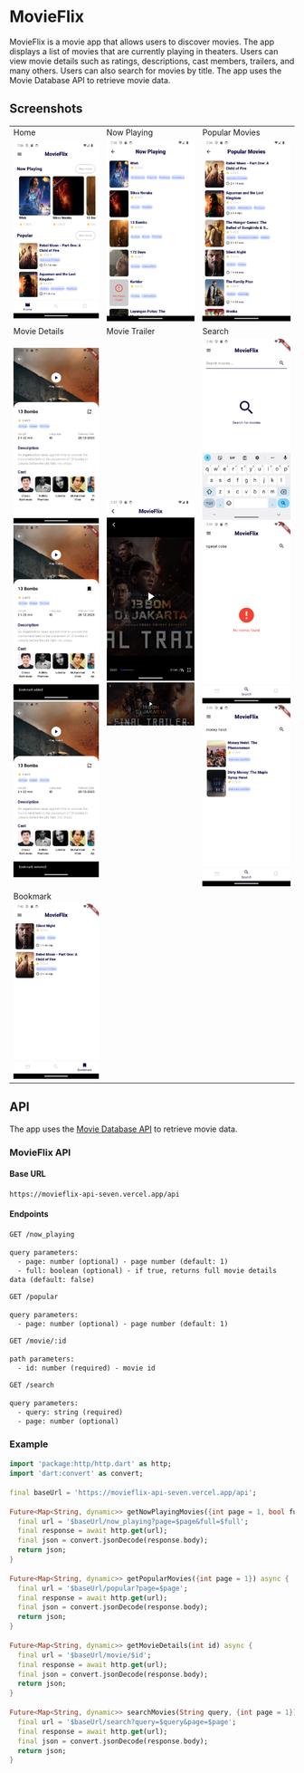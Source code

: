 # MovieFlix

MovieFlix is a movie app that allows users to discover movies. The app displays a list of movies that are currently playing in theaters. Users can view movie details such as ratings, descriptions, cast members, trailers, and many others. Users can also search for movies by title. The app uses the Movie Database API to retrieve movie data.

## Screenshots

<table>
  <tr>
    <td>Home</td>
     <td>Now Playing</td>
     <td>Popular Movies</td>
  </tr>
  <tr>
    <td><img src="./assets/screenshots/1.png"></td>
    <td><img src="./assets/screenshots/2.png"></td>
    <td><img src="./assets/screenshots/3.png"></td>
  </tr>
  <tr>
     <td>Movie Details</td>
     <td>Movie Trailer</td>
     <td>Search</td>
  </tr>
  <tr>
    <td><img src="./assets/screenshots/4.png"><img src="./assets/screenshots/5.png"><img src="./assets/screenshots/6.png"></td>
    <td><img src="./assets/screenshots/7.png"><img src="./assets/screenshots/8.png"></td>
    <td><img src="./assets/screenshots/9.png"><img src="./assets/screenshots/10.png"><img src="./assets/screenshots/11.png"></td>
  </tr>
  <tr>
     <td colspan=3>Bookmark</td>
  </tr>
  <tr>
    <td><img src="./assets/screenshots/12.png"></td>
  </tr>
 </table>

 ## API

  The app uses the [Movie Database API](https://developers.themoviedb.org/3/getting-started/introduction) to retrieve movie data.

  ### MovieFlix API
  
  #### Base URL

  ```
  https://movieflix-api-seven.vercel.app/api
  ```

  #### Endpoints

  ```
  GET /now_playing

  query parameters:
    - page: number (optional) - page number (default: 1)
    - full: boolean (optional) - if true, returns full movie details data (default: false)
  ```

  ```
  GET /popular

  query parameters:
    - page: number (optional) - page number (default: 1)

  ```

  ```
  GET /movie/:id

  path parameters:
    - id: number (required) - movie id
  ```

  ```
  GET /search

  query parameters:
    - query: string (required)
    - page: number (optional)
  ```
  
  ### Example

  ```dart
  import 'package:http/http.dart' as http;
  import 'dart:convert' as convert;

  final baseUrl = 'https://movieflix-api-seven.vercel.app/api';

  Future<Map<String, dynamic>> getNowPlayingMovies({int page = 1, bool full = false}) async {
    final url = '$baseUrl/now_playing?page=$page&full=$full';
    final response = await http.get(url);
    final json = convert.jsonDecode(response.body);
    return json;
  }

  Future<Map<String, dynamic>> getPopularMovies({int page = 1}) async {
    final url = '$baseUrl/popular?page=$page';
    final response = await http.get(url);
    final json = convert.jsonDecode(response.body);
    return json;
  }

  Future<Map<String, dynamic>> getMovieDetails(int id) async {
    final url = '$baseUrl/movie/$id';
    final response = await http.get(url);
    final json = convert.jsonDecode(response.body);
    return json;
  }

  Future<Map<String, dynamic>> searchMovies(String query, {int page = 1}) async {
    final url = '$baseUrl/search?query=$query&page=$page';
    final response = await http.get(url);
    final json = convert.jsonDecode(response.body);
    return json;
  }
  ```


